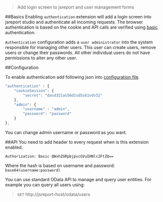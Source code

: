 > Add login screen to jsreport and user management forms

##Basics
Enabling `authentication` extension will add a login screen into jsreport studio and authenticate all incoming requests. The browser authentication is based on the cookie and API calls are verified using [basic](http://en.wikipedia.org/wiki/Basic_access_authentication) authentication.  

`Authentication` configuration adds a `user administrator` into the system  responsible for managing other users. This user can create users, remove users or change their passwords. All other individual users do not have permissions to alter any other user.

##Configuration

To enable authentication add following json into [configuration file](https://github.com/jsreport/jsreport/blob/master/config.md).

```js
"authentication" : {
	"cookieSession": {
        "secret": "dasd321as56d1sd5s61vdv32"        
	},
	"admin": {
		"username" : "admin",
		"password": "password"
	}
},
```

You can change admin username or password as you want.

##API
You need to add header to every request when is this extension enabled.

`Authorization: Basic QWxhZGRpbjpvcGVuIHNlc2FtZQ==`

Where the hash is based on username and password:
`base64(username:password)`

You can use standard OData API to manage and query user entities. For example you can query all users using:

>`GET` http://jsreport-host/odata/users

